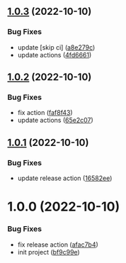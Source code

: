 ## [1.0.3](https://github.com/kylee0325/svg-icon-cli/compare/v1.0.2...v1.0.3) (2022-10-10)


### Bug Fixes

* update [skip ci] ([a8e279c](https://github.com/kylee0325/svg-icon-cli/commit/a8e279cfcdad55dca6a1130f780f5d2e9b4988a9))
* update actions ([4fd6661](https://github.com/kylee0325/svg-icon-cli/commit/4fd6661ebdbadbe5164f48db36232bdfc26ee790))

## [1.0.2](https://github.com/kylee0325/svg-icon-cli/compare/v1.0.1...v1.0.2) (2022-10-10)


### Bug Fixes

* fix action ([faf8f43](https://github.com/kylee0325/svg-icon-cli/commit/faf8f43c8746f7a320b5bfcacdb9f6a68e5d38d5))
* update actions ([65e2c07](https://github.com/kylee0325/svg-icon-cli/commit/65e2c078a11c3d0d7874baf4880d353c3e6a89cf))

## [1.0.1](https://github.com/kylee0325/svg-icon-cli/compare/v1.0.0...v1.0.1) (2022-10-10)


### Bug Fixes

* update release action ([16582ee](https://github.com/kylee0325/svg-icon-cli/commit/16582ee46c1efffb4de8c49d1c66f5e32ee69c6d))

# 1.0.0 (2022-10-10)


### Bug Fixes

* fix release action ([afac7b4](https://github.com/kylee0325/svg-icon-cli/commit/afac7b4d72cde18d885317c4c66d3a64ef94f933))
* init project ([bf9c99e](https://github.com/kylee0325/svg-icon-cli/commit/bf9c99e1be33a53daeae02c3d2ff440ad453a9bb))
